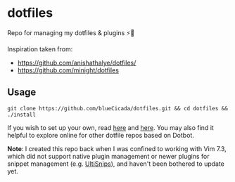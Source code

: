 # dotfiles

Repo for managing my dotfiles & plugins ⚡🔌

Inspiration taken from:
* https://github.com/anishathalye/dotfiles/
* https://github.com/minight/dotfiles

## Usage

`git clone https://github.com/blueCicada/dotfiles.git && cd dotfiles && ./install`

If you wish to set up your own, read [here](https://www.anishathalye.com/2014/08/03/managing-your-dotfiles/) and [here](https://github.com/anishathalye/dotbot/blob/master/README.md).
You may also find it helpful to explore online for other dotfile repos based on Dotbot.

**Note**: I created this repo back when I was confined to working with Vim 7.3, which did not support native plugin management or newer plugins for snippet management (e.g. [UltiSnips](https://github.com/SirVer/ultisnips)), and haven't been bothered to update yet.
